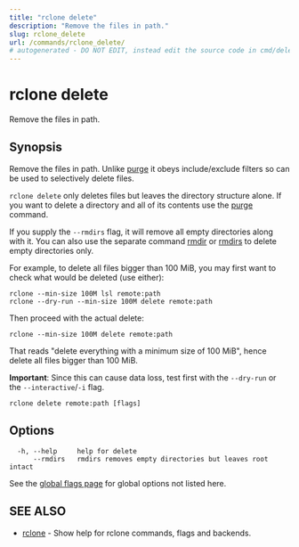 ```yaml
---
title: "rclone delete"
description: "Remove the files in path."
slug: rclone_delete
url: /commands/rclone_delete/
# autogenerated - DO NOT EDIT, instead edit the source code in cmd/delete/ and as part of making a release run "make commanddocs"
---
```

# rclone delete

Remove the files in path.

## Synopsis


Remove the files in path.  Unlike [purge](/commands/rclone_purge/) it
obeys include/exclude filters so can be used to selectively delete files.

`rclone delete` only deletes files but leaves the directory structure
alone. If you want to delete a directory and all of its contents use
the [purge](/commands/rclone_purge/) command.

If you supply the `--rmdirs` flag, it will remove all empty directories along with it.
You can also use the separate command [rmdir](/commands/rclone_rmdir/) or
[rmdirs](/commands/rclone_rmdirs/) to delete empty directories only.

For example, to delete all files bigger than 100 MiB, you may first want to
check what would be deleted (use either):

    rclone --min-size 100M lsl remote:path
    rclone --dry-run --min-size 100M delete remote:path

Then proceed with the actual delete:

    rclone --min-size 100M delete remote:path

That reads "delete everything with a minimum size of 100 MiB", hence
delete all files bigger than 100 MiB.

**Important**: Since this can cause data loss, test first with the
`--dry-run` or the `--interactive`/`-i` flag.


```
rclone delete remote:path [flags]
```

## Options

```
  -h, --help     help for delete
      --rmdirs   rmdirs removes empty directories but leaves root intact
```

See the [global flags page](/flags/) for global options not listed here.

## SEE ALSO

* [rclone](/commands/rclone/)	 - Show help for rclone commands, flags and backends.

